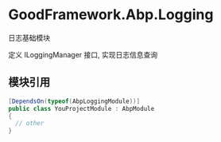 # GoodFramework.Abp.Logging

日志基础模块

定义 ILoggingManager 接口, 实现日志信息查询  

## 模块引用

```csharp
[DependsOn(typeof(AbpLoggingModule))]
public class YouProjectModule : AbpModule
{
  // other
}
```
